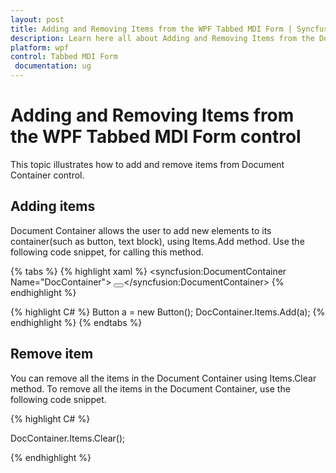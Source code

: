 ```yaml
---
layout: post
title: Adding and Removing Items from the WPF Tabbed MDI Form | Syncfusion
description: Learn here all about Adding and Removing Items from the Document Container Control support in Syncfusion WPF Tabbed MDI Form control and more.
platform: wpf
control: Tabbed MDI Form
 documentation: ug
---
```


# Adding and Removing Items from the WPF Tabbed MDI Form control

This topic illustrates how to add and remove items from Document Container control.

## Adding items

Document Container allows the user to add new elements to its container(such as button, text block), using Items.Add method. Use the following code snippet, for calling this method.



{% tabs %}
{% highlight xaml %}
<syncfusion:DocumentContainer Name="DocContainer">
<Button ></Button></syncfusion:DocumentContainer>
{% endhighlight %}

{% highlight C# %}
Button a = new Button();
DocContainer.Items.Add(a);
{% endhighlight %}
{% endtabs %}


## Remove item

You can remove all the items in the Document Container using Items.Clear method. To remove all the items in the Document Container, use the following code snippet.



{% highlight C# %}



DocContainer.Items.Clear();

{% endhighlight %}

